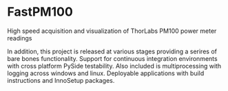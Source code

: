 # FastPM100
High speed acquisition and visualization of ThorLabs PM100 power meter readings


In addition, this project is released at various stages providing a
serires of bare bones functionality. Support for continuous integration
environments with cross platform PySide testability. Also included is
multiprocessing with logging across windows and linux. Deployable
applications with build instructions and InnoSetup packages.

